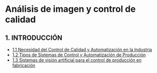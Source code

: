 # Análisis de imagen y control de calidad

## 1. INTRODUCCIÓN

* [1.1 Necesidad del Control de Calidad y Automatización en la Industria](1%20Introducción/1.1%20Necesidad%20del%20Control%20de%20Calidad%20y%20Automatización%20en%20la%20Industria.md)
* [1.2 Tipos de Sistemas de Control y Automatización de Producción](1%20Introducción/1.2%20Tipos%20de%20Sistemas%20de%20Control%20%20y%20Automatización%20de%20Producción.md)
* [1.3 Sistemas de visión artificial para el control de producción en fabricación](1%20Introducción/1.3%20Sistemas%20de%20visión%20artificial%20para%20el%20control%20de%20producción%20en%20fabricación.md)
